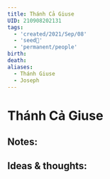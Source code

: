 ```yaml
---
title: Thánh Cả Giuse
UID: 210908202131
tags:
  - 'created/2021/Sep/08'
  - 'seed🥜'
  - 'permanent/people'
birth: 
death: 
aliases:
  - Thánh Giuse
  - Joseph
---
```

# Thánh Cả Giuse

## Notes:


## Ideas & thoughts:
